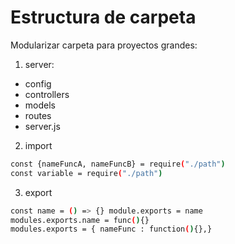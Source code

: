 # Estructura de carpeta

Modularizar carpeta para proyectos grandes:
1. server:
- config
- controllers
- models
- routes
- server.js

2. import
```sh
const {nameFuncA, nameFuncB} = require("./path")
const variable = require("./path")
```

3. export
```sh
const name = () => {} module.exports = name
modules.exports.name = func(){}
modules.exports = { nameFunc : function(){},}
```